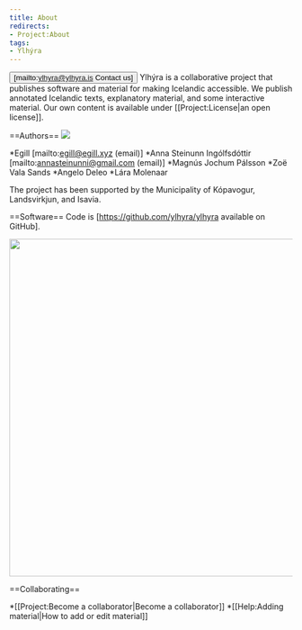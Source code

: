 ```yaml
---
title: About
redirects:
- Project:About
tags:
- Ylhýra
---
```


<Button>[mailto:ylhyra@ylhyra.is Contact us]</Button>
Ylhýra is a collaborative project that publishes software and material for making Icelandic accessible. We publish annotated Icelandic texts, explanatory material, and some interactive material. Our own content is available under [[Project:License|an open license]].

==Authors==
<Image src="Eliza og Ylhýra.jpg" link="Project:Eliza Reid" position="right" caption="Ylhýra with [[Project:Eliza Reid|Eliza Reid]], First Lady of Iceland."/>

*Egill [mailto:egill@egill.xyz (email)]
*Anna Steinunn Ingólfsdóttir [mailto:annasteinunni@gmail.com (email)]
*Magnús Jochum Pálsson
*Zoë Vala Sands
*Angelo Deleo
*Lára Molenaar

The project has been supported by the Municipality of Kópavogur, Landsvirkjun, and Isavia.

==Software==
Code is [https://github.com/ylhyra/ylhyra available on GitHub].
<!--
==Acknowledgements==

*[https://bin.arnastofnun.is/DMII/LTdata/k-format/ ''The Database of Icelandic Morphology'']. [[w:Árni Magnússon Institute for Icelandic Studies|The Árni Magnússon Institute for Icelandic Studies]]. Author and editor: [https://www.arnastofnun.is/is/stofnunin/starfsfolk/kristin-bjarnadottir Kristín Bjarnadóttir]. <small>([https://creativecommons.org/licenses/by-sa/4.0/ CC BY-SA 4.0])</small>
*[https://greynir.is/analysis Greynir], NLP tokenizer by Vilhjálmur Þorsteinsson and Miðeind.
*[https://github.com/ylhyra/icelandic-pronunciation-dataset ''Pronunciation Dictionary for Icelandic''] by the [http://www.malfong.is/index.php?pg=framburdur&lang=en Hjal-project]. Editor: Eiríkur Rögnvaldsson. <small>([https://creativecommons.org/licenses/by/3.0/ CC BY 3.0])</small>
*[http://malfong.is/?pg=islexrecordings&lang=en ISLEX recordings] read by Guðfinna Rúnarsdóttir. <small>([https://creativecommons.org/licenses/by-nc-nd/4.0/ CC BY-NC-ND 4.0])</small>
*[https://github.com/readbeyond/aeneas/ Aeneas], audio and text synchronization.-->

<Image src="Loftmynd 2.jpg" width="600"/>

==Collaborating==

*[[Project:Become a collaborator|Become a collaborator]]
*[[Help:Adding material|How to add or edit material]]

